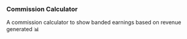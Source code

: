 ### Commission Calculator

A commission calculator to show banded earnings based on revenue generated 📊

